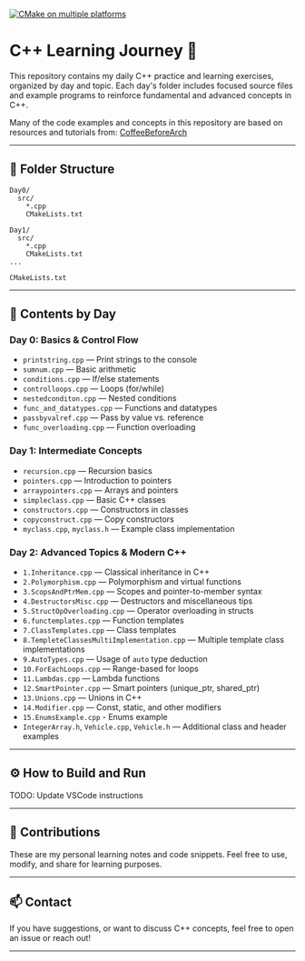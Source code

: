 [![CMake on multiple platforms](https://github.com/ajaymin28/master_cpp/actions/workflows/cmake-multi-platform.yml/badge.svg)](https://github.com/ajaymin28/master_cpp/actions/workflows/cmake-multi-platform.yml)


# C++ Learning Journey 🚀

This repository contains my daily C++ practice and learning exercises, organized by day and topic. Each day's folder includes focused source files and example programs to reinforce fundamental and advanced concepts in C++.

Many of the code examples and concepts in this repository are based on resources and tutorials from: [CoffeeBeforeArch](https://github.com/CoffeeBeforeArch)

---



## 📂 Folder Structure

```
Day0/
  src/
    *.cpp
    CMakeLists.txt

Day1/
  src/
    *.cpp
    CMakeLists.txt
...

CMakeLists.txt
```

---

## 📖 Contents by Day

### **Day 0: Basics & Control Flow**

* `printstring.cpp` — Print strings to the console
* `sumnum.cpp` — Basic arithmetic
* `conditions.cpp` — If/else statements
* `controlloops.cpp` — Loops (for/while)
* `nestedconditon.cpp` — Nested conditions
* `func_and_datatypes.cpp` — Functions and datatypes
* `passbyvalref.cpp` — Pass by value vs. reference
* `func_overloading.cpp` — Function overloading

### **Day 1: Intermediate Concepts**

* `recursion.cpp` — Recursion basics
* `pointers.cpp` — Introduction to pointers
* `arraypointers.cpp` — Arrays and pointers
* `simpleclass.cpp` — Basic C++ classes
* `constructors.cpp` — Constructors in classes
* `copyconstruct.cpp` — Copy constructors
* `myclass.cpp`, `myclass.h` — Example class implementation

### **Day 2: Advanced Topics & Modern C++**

* `1.Inheritance.cpp` — Classical inheritance in C++
* `2.Polymorphism.cpp` — Polymorphism and virtual functions
* `3.ScopsAndPtrMem.cpp` — Scopes and pointer-to-member syntax
* `4.DestructorsMisc.cpp` — Destructors and miscellaneous tips
* `5.StructOpOverloading.cpp` — Operator overloading in structs
* `6.functemplates.cpp` — Function templates
* `7.ClassTemplates.cpp` — Class templates
* `8.TempleteClassesMultiImplementation.cpp` — Multiple template class implementations
* `9.AutoTypes.cpp` — Usage of `auto` type deduction
* `10.ForEachLoops.cpp` — Range-based for loops
* `11.Lambdas.cpp` — Lambda functions
* `12.SmartPointer.cpp` — Smart pointers (unique\_ptr, shared\_ptr)
* `13.Unions.cpp` — Unions in C++
* `14.Modifier.cpp` — Const, static, and other modifiers
* `15.EnumsExample.cpp` - Enums example
* `IntegerArray.h`, `Vehicle.cpp`, `Vehicle.h` — Additional class and header examples

---

## ⚙️ How to Build and Run

TODO: Update VSCode instructions

---

## 🙏 Contributions

These are my personal learning notes and code snippets.
Feel free to use, modify, and share for learning purposes.

---

## 📫 Contact

If you have suggestions, or want to discuss C++ concepts, feel free to open an issue or reach out!

---
